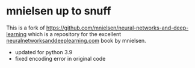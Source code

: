 # mnielsen up to snuff

This is a fork of https://github.com/mnielsen/neural-networks-and-deep-learning
which is a repository for the excellent [neuralnetworksanddeeplearning.com](http://neuralnetworksanddeeplearning.com/index.html) book by mnielsen.

- updated for python 3.9
- fixed encoding error in original code